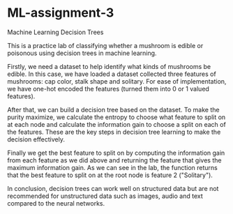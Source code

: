 # ML-assignment-3
Machine Learning Decision Trees

This is a practice lab of classifying whether a mushroom is edible or poisonous using decision trees in machine learning. 

Firstly, we need a dataset to help identify what kinds of mushrooms be edible. In this case, we have loaded a dataset collected three features of mushrooms: cap color, stalk shape and solitary. For ease of implementation, we have one-hot encoded the features (turned them into 0 or 1 valued features).

After that, we can build a decision tree based on the dataset. To make the purity maximize, we calculate the entropy to choose what feature to split on at each node and calculate the information gain to choose a split on each of the features. These are the key steps in decision tree learning to make the decision effectively.

Finally we get the best feature to split on by computing the information gain from each feature as we did above and returning the feature that gives the maximum information gain. As we can see in the lab, the function returns that the best feature to split on at the root node is feature 2 ("Solitary").

In conclusion, decision trees can work well on structured data but are not recommended for unstructured data such as images, audio and text compared to the neural networks.
